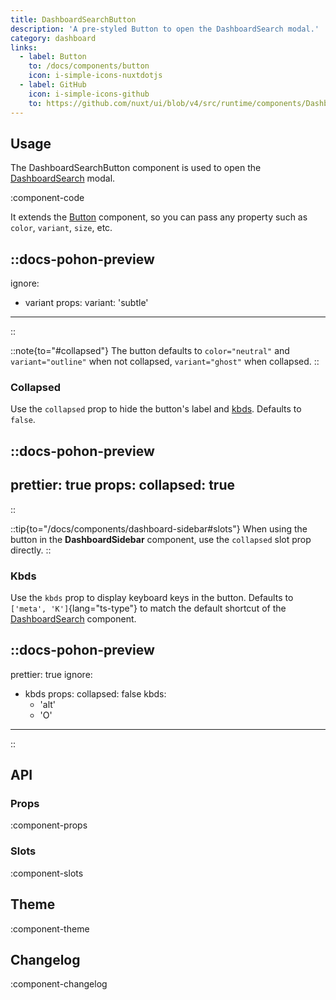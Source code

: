 ```yaml
---
title: DashboardSearchButton
description: 'A pre-styled Button to open the DashboardSearch modal.'
category: dashboard
links:
  - label: Button
    to: /docs/components/button
    icon: i-simple-icons-nuxtdotjs
  - label: GitHub
    icon: i-simple-icons-github
    to: https://github.com/nuxt/ui/blob/v4/src/runtime/components/DashboardSearchButton.vue
---
```


## Usage

The DashboardSearchButton component is used to open the [DashboardSearch](/docs/components/dashboard-search) modal.

:component-code

It extends the [Button](/docs/components/button) component, so you can pass any property such as `color`, `variant`, `size`, etc.

::docs-pohon-preview
---
ignore:
  - variant
props:
  variant: 'subtle'
---
::

::note{to="#collapsed"}
The button defaults to `color="neutral"` and `variant="outline"` when not collapsed, `variant="ghost"` when collapsed.
::

### Collapsed

Use the `collapsed` prop to hide the button's label and [kbds](#kbds). Defaults to `false`.

::docs-pohon-preview
---
prettier: true
props:
  collapsed: true
---
::

::tip{to="/docs/components/dashboard-sidebar#slots"}
When using the button in the **DashboardSidebar** component, use the `collapsed` slot prop directly.
::

### Kbds

Use the `kbds` prop to display keyboard keys in the button. Defaults to `['meta', 'K']`{lang="ts-type"} to match the default shortcut of the [DashboardSearch](/docs/components/dashboard-search#shortcut) component.

::docs-pohon-preview
---
prettier: true
ignore:
  - kbds
props:
  collapsed: false
  kbds:
    - 'alt'
    - 'O'
---
::

## API

### Props

:component-props

### Slots

:component-slots

## Theme

:component-theme

## Changelog

:component-changelog
